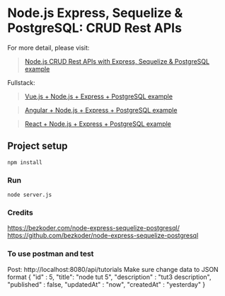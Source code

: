 # Node.js Express, Sequelize & PostgreSQL: CRUD Rest APIs

For more detail, please visit:
> [Node.js CRUD Rest APIs with Express, Sequelize & PostgreSQL example](https://bezkoder.com/node-express-sequelize-postgresql/)

Fullstack:
> [Vue.js + Node.js + Express + PostgreSQL example](https://bezkoder.com/vue-node-express-postgresql/)

> [Angular + Node.js + Express + PostgreSQL example](https://bezkoder.com/angular-node-express-postgresql/)

> [React + Node.js + Express + PostgreSQL example](https://bezkoder.com/react-node-express-postgresql/)

## Project setup
```
npm install
```

### Run
```
node server.js
```

### Credits
https://bezkoder.com/node-express-sequelize-postgresql/
https://github.com/bezkoder/node-express-sequelize-postgresql


### To use postman and test
Post: http://localhost:8080/api/tutorials
Make sure change data to JSON format
{ 
	"id" : 5,
	"title": "node tut 5",
	"description" : "tut3 description",
	"published" : false,
	"updatedAt" : "now",
	"createdAt" : "yesterday"
}